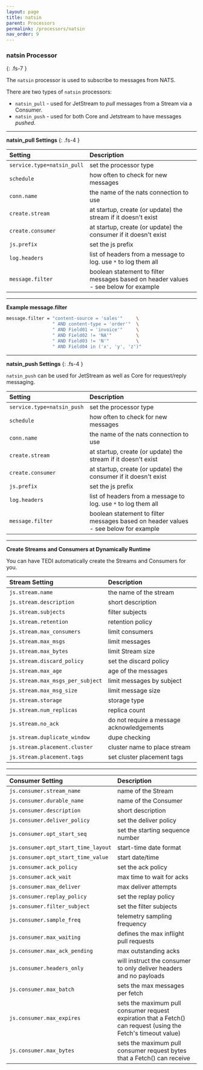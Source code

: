 ```yaml
---
layout: page
title: natsin
parent: Processors
permalink: /processors/natsin
nav_order: 9
---
```


### natsin Processor
{: .fs-7 }

The `natsin` processor is used to subscribe to messages from NATS.

There are two types of `natsin` processors:

* `natsin_pull` - used for JetStream to *pull* messages from a Stream via a Consumer.
* `natsin_push` - used for both Core and Jetstream to have messages *pushed*.

---

**natsin_pull Settings**
{: .fs-4 }


| **Setting**                   | **Description**           |
|:------------------------------|:--------------------------|
| `service.type=natsin_pull`    | set the processor type |
| `schedule`                    | how often to check for new messages |
| `conn.name`                   | the name of the nats connection to use |
| `create.stream`               | at startup, create (or update) the stream if it doesn't exist |
| `create.consumer`             | at startup, create (or update) the consumer if it doesn't exist |
| `js.prefix`                   | set the js prefix |
| `log.headers`                 | list of headers from a message to log. use `*` to log them all |
| `message.filter`              | boolean statement to filter messages based on header values - see below for example |


---

**Example message.filter**

```sh
message.filter = "content-source = 'sales'"     \
                 " AND content-type = 'order'"  \
                 " AND Field01 = 'invoice'"     \
                 " AND Field02 != 'NA'"         \
                 " AND Field03 != 'N'"          \
                 " AND Field04 in ('x', 'y', 'z')"
```

---

**natsin_push Settings**
{: .fs-4 }

`natsin_push` can be used for JetStream as well as Core for request/reply messaging.

| **Setting**                   | **Description**           |
|:------------------------------|:--------------------------|
| `service.type=natsin_push`    | set the processor type |
| `schedule`                    | how often to check for new messages |
| `conn.name`                   | the name of the nats connection to use |
| `create.stream`               | at startup, create (or update) the stream if it doesn't exist |
| `create.consumer`             | at startup, create (or update) the consumer if it doesn't exist |
| `js.prefix`                   | set the js prefix |
| `log.headers`                 | list of headers from a message to log. use `*` to log them all |
| `message.filter`              | boolean statement to filter messages based on header values - see below for example |

---


**Create Streams and Consumers at Dynamically Runtime**

You can have TEDI automatically create the Streams and Consumers for you.

| **Stream Setting**            | **Description**           |
|:------------------------------|:--------------------------|
| `js.stream.name`                 | the name of the stream |
| `js.stream.description`          | short description |
| `js.stream.subjects`             | filter subjects |
| `js.stream.retention`            | retention policy |
| `js.stream.max_consumers`        | limit consumers |
| `js.stream.max_msgs`             | limit messages |
| `js.stream.max_bytes`            | limit Stream size|
| `js.stream.discard_policy`       | set the discard policy |
| `js.stream.max_age`              | age of the messages |
| `js.stream.max_msgs_per_subject` | limit messages by subject |
| `js.stream.max_msg_size`         | limit message size |
| `js.stream.storage`              | storage type |
| `js.stream.num_replicas`         | replica count |
| `js.stream.no_ack`               | do not require a message acknowledgements |
| `js.stream.duplicate_window`     | dupe checking |
| `js.stream.placement.cluster`    | cluster name to place stream |
| `js.stream.placement.tags`       | set cluster placement tags|

---

| **Consumer Setting**            | **Description**           |
|:------------------------------|:--------------------------|
| `js.consumer.stream_name`           | name of the Stream|
| `js.consumer.durable_name`          | name of the Consumer |
| `js.consumer.description`           | short description |
| `js.consumer.deliver_policy`        | set the deliver policy |
| `js.consumer.opt_start_seq`         | set the starting sequence number |
| `js.consumer.opt_start_time_layout` | start-time date format |
| `js.consumer.opt_start_time_value`  | start date/time |
| `js.consumer.ack_policy`            | set the ack policy |
| `js.consumer.ack_wait`              | max time to wait for acks |
| `js.consumer.max_deliver`           | max deliver attempts |
| `js.consumer.replay_policy`         | set the replay policy |
| `js.consumer.filter_subject`        | set the filter subjects |
| `js.consumer.sample_freq`           | telemetry sampling frequency|
| `js.consumer.max_waiting`           | defines the max inflight pull requests |
| `js.consumer.max_ack_pending`       | max outstanding acks |
| `js.consumer.headers_only`          | will instruct the consumer to only deliver headers and no payloads |
| `js.consumer.max_batch`             | sets the max messages per fetch |
| `js.consumer.max_expires`           | sets the maximum pull consumer request expiration that a Fetch() can request (using the Fetch's timeout value) |
| `js.consumer.max_bytes`             | sets the maximum pull consumer request bytes that a Fetch() can receive |